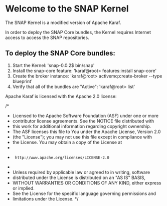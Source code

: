 # Welcome to the SNAP Kernel

The SNAP Kernel is a modified version of Apache Karaf.

In order to deploy the SNAP Core bundles, the Kernel requires Internet access to access the SNAP repositories.

## To deploy the SNAP Core bundles:

1. Start the Kernel: 'snap-0.0.2$ bin/snap'
2. Install the snap-core feature: 'karaf@root> features:install snap-core'
3. Create the broker instance: 'karaf@root> activemq:create-broker --type blueprint'
4. Verify that all of the bundles are "Active": 'karaf@root> list'

Apache Karaf is licensed with the Apache 2.0 license:

/*
 * Licensed to the Apache Software Foundation (ASF) under one or more
 * contributor license agreements.  See the NOTICE file distributed with
 * this work for additional information regarding copyright ownership.
 * The ASF licenses this file to You under the Apache License, Version 2.0
 * (the "License"); you may not use this file except in compliance with
 * the License.  You may obtain a copy of the License at
 *
 *      http://www.apache.org/licenses/LICENSE-2.0
 *
 * Unless required by applicable law or agreed to in writing, software
 * distributed under the License is distributed on an "AS IS" BASIS,
 * WITHOUT WARRANTIES OR CONDITIONS OF ANY KIND, either express or implied.
 * See the License for the specific language governing permissions and
 * limitations under the License.
 */